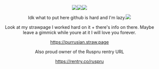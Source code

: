 <div align="center">

![](https://file.garden/Zklc_jEbhyHsv91v.png)![](https://file.garden/Zklc_jEbhyHsv91v/unnamed%20(1).png)![](https://file.garden/Zklc_jEbhyHsv91v/7CB1E1FC-147C-4D0E-8A57-A03CACAF3981.png)

Idk what to put here github is hard and I'm lazy.![](https://file.garden/Zklc_jEbhyHsv91v/tumblr_inline_na7omktKMM1siyl8l540%20(1).gif) 

Look at my strawpage I worked hard on it + there's info on there. Maybe leave a gimmick while youre at it I will love you forever.

https://purrusian.straw.page

Also proud owner of the Ruspru rentry URL

https://rentry.co/ruspru
